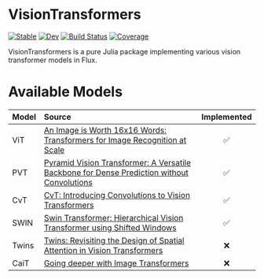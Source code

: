 # VisionTransformers

[![Stable](https://img.shields.io/badge/docs-stable-blue.svg)](https://JoshuaBillson.github.io/VisionTransformers.jl/stable/)
[![Dev](https://img.shields.io/badge/docs-dev-blue.svg)](https://JoshuaBillson.github.io/VisionTransformers.jl/dev/)
[![Build Status](https://github.com/JoshuaBillson/VisionTransformers.jl/actions/workflows/CI.yml/badge.svg?branch=main)](https://github.com/JoshuaBillson/VisionTransformers.jl/actions/workflows/CI.yml?query=branch%3Amain)
[![Coverage](https://codecov.io/gh/JoshuaBillson/VisionTransformers.jl/branch/main/graph/badge.svg)](https://codecov.io/gh/JoshuaBillson/VisionTransformers.jl)

VisionTransformers is a pure Julia package implementing various vision transformer models in Flux.

# Available Models

| Model    | Source                                                                                                                                        | Implemented        |
| :------- | :-------------------------------------------------------------------------------------------------------------------------------------------- | :----------------: |
| ViT      | [An Image is Worth 16x16 Words: Transformers for Image Recognition at Scale](https://doi.org/10.48550/arXiv.2010.11929)                       | :white_check_mark: |
| PVT      | [Pyramid Vision Transformer: A Versatile Backbone for Dense Prediction without Convolutions](https://doi.org/10.48550/arXiv.2102.12122)       | :white_check_mark: |
| CvT      | [CvT: Introducing Convolutions to Vision Transformers](https://doi.org/10.48550/arXiv.2103.15808)                                             | :white_check_mark: |
| SWIN     | [Swin Transformer: Hierarchical Vision Transformer using Shifted Windows](https://doi.org/10.48550/arXiv.2103.14030)                          | :white_check_mark: |
| Twins    | [Twins: Revisiting the Design of Spatial Attention in Vision Transformers](https://doi.org/10.48550/arXiv.2104.13840)                         | :x:                |
| CaiT     | [Going deeper with Image Transformers](https://doi.org/10.48550/arXiv.2103.17239)                                                             | :x:                |
